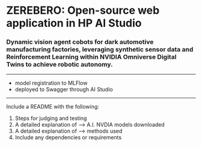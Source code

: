 # ZEREBERO: Open-source web application in HP AI Studio
### Dynamic vision agent cobots for dark automotive manufacturing factories, leveraging synthetic sensor data and Reinforcement Learning within NVIDIA Omniverse Digital Twins to achieve robotic autonomy.
--------

- model registration to MLFlow
- deployed to Swagger through AI Studio

-------

Include a README with the following: 

1. Steps for judging and testing 
2. A detailed explanation of --> A.I. NVDIA models downloaded 
3. A detailed explanation of --> methods used
4. Include any dependencies or requirements

